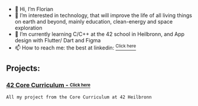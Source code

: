- 👋 Hi, I’m Florian
- 👀 I’m interested in technology, that will improve the life of all living things on earth and beyond,
  mainly education, clean-energy and space exploration
- 🌱 I’m currently learning C/C++ at the 42 school in Heilbronn, and App design with Flutter/ Dart and Figma
- 📫 How to reach me: the best at linkedin: [<sup>Click here</sup></sub>](linkedin.com/in/fkeitel)

## Projects:

### [42 Core Curriculum - <sub><sup>Click here</sup></sub>](https://github.com/floktl/42-Projects)

`All my project from the Core Curriculum at 42 Heilbronn`
